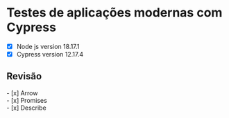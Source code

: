 # Testes de aplicações modernas com Cypress
- [X] Node js version 18.17.1
- [X] Cypress version 12.17.4

<h2> Revisão</h2>
- [x] Arrow <br>
- [x] Promises <br>
- [x] Describe

